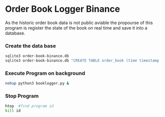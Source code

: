# Order Book Logger Binance

As the historic order book data is not 
public aviable the propourse of this program is register the state of the book on real
time and save it into a database.

### Create the data base

```bash
sqlite3 order-book-binance.db
sqlite3 order-book-binance.db "CREATE TABLE order_book (time timestamp, json text);"
```

### Execute Program on background
``` bash
nohup python3 booklogger.py &
```

### Stop Program
``` bash
htop  #find program id
kill id
```
